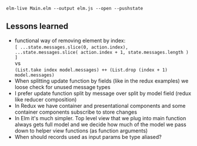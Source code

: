 `elm-live Main.elm --output elm.js --open --pushstate`


## Lessons learned
- functional way of removing element by index:  
`[
        ...state.messages.slice(0, action.index),
        ...state.messages.slice(
          action.index + 1, state.messages.length
        )
]`  
vs  
`
(List.take index model.messages) ++ (List.drop (index + 1) model.messages)
`  
- When splitting update function by fields (like in the redux examples) we loose
check for unused message types
- I prefer update function split by message over split by model field (redux like reducer composition)
- In Redux we have container and presentational components and some container components subscribe to store changes
- In Elm it's much simpler. Top level view that we plug into main function always gets full model and we decide
how much of the model we pass down to helper view functions (as function arguments)
- When should records used as input params be type aliased?
